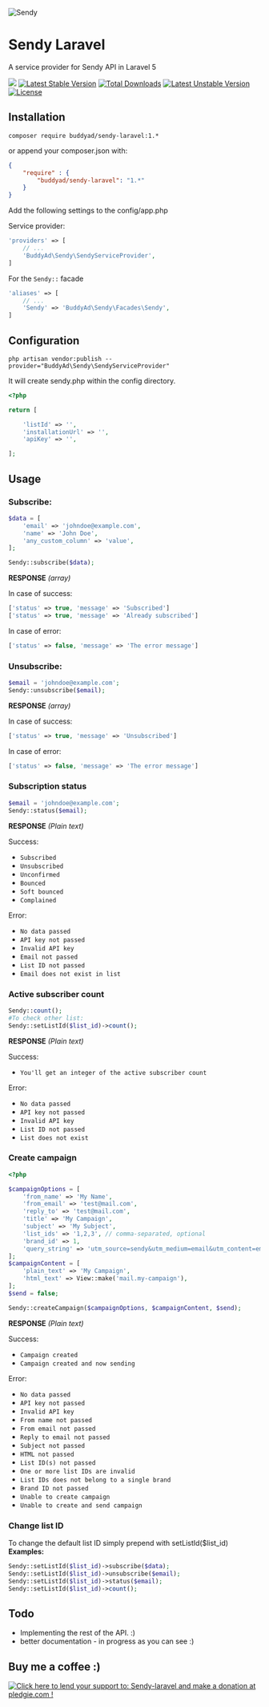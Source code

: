 ![Sendy](http://demo.hocza.com/github/sendy-laravel/sendy-laravel.png)
# Sendy Laravel
A service provider for Sendy API in Laravel 5

<a href="https://codeclimate.com/github/buddyad/sendy-laravel"><img src="https://codeclimate.com/github/buddyad/sendy-laravel/badges/gpa.svg" /></a> [![Latest Stable Version](https://poser.pugx.org/buddyad/sendy-laravel/v/stable)](https://packagist.org/packages/buddyad/sendy-laravel) [![Total Downloads](https://poser.pugx.org/buddyad/sendy-laravel/downloads)](https://packagist.org/packages/buddyad/sendy-laravel) [![Latest Unstable Version](https://poser.pugx.org/buddyad/sendy-laravel/v/unstable)](https://packagist.org/packages/buddyad/sendy-laravel) [![License](https://poser.pugx.org/buddyad/sendy-laravel/license)](https://packagist.org/packages/buddyad/sendy-laravel)

## Installation
```shell
composer require buddyad/sendy-laravel:1.*
```

or append your composer.json with:

```json
{
    "require" : {
        "buddyad/sendy-laravel": "1.*"
    }
}
```
Add the following settings to the config/app.php

Service provider:

```php
'providers' => [
    // ...
    'BuddyAd\Sendy\SendyServiceProvider',
]
```

For the `Sendy::` facade

```php
'aliases' => [
    // ...
    'Sendy' => 'BuddyAd\Sendy\Facades\Sendy',
]
```

## Configuration
```shell
php artisan vendor:publish --provider="BuddyAd\Sendy\SendyServiceProvider"
```

It will create sendy.php within the config directory.

```php
<?php

return [

    'listId' => '',
    'installationUrl' => '',
    'apiKey' => '',

];
```

## Usage
### Subscribe:

```php
$data = [
    'email' => 'johndoe@example.com',
    'name' => 'John Doe',
    'any_custom_column' => 'value',
];

Sendy::subscribe($data);
```

**RESPONSE** *(array)*

In case of success:

```php
['status' => true, 'message' => 'Subscribed']
['status' => true, 'message' => 'Already subscribed']
```
In case of error:

```php
['status' => false, 'message' => 'The error message']
```

### Unsubscribe:

```php
$email = 'johndoe@example.com';
Sendy::unsubscribe($email);
```

**RESPONSE** *(array)*

In case of success:

```php
['status' => true, 'message' => 'Unsubscribed']
```
In case of error:

```php
['status' => false, 'message' => 'The error message']
```

### Subscription status

```php
$email = 'johndoe@example.com';
Sendy::status($email);
```

**RESPONSE** *(Plain text)*

Success: 

- `Subscribed`
- `Unsubscribed`
- `Unconfirmed`
- `Bounced`
- `Soft bounced`
- `Complained`

Error:

- `No data passed`
- `API key not passed`
- `Invalid API key`
- `Email not passed`
- `List ID not passed`
- `Email does not exist in list`

### Active subscriber count

```php
Sendy::count();
#To check other list:
Sendy::setListId($list_id)->count();
```

**RESPONSE** *(Plain text)*

Success: 

- `You'll get an integer of the active subscriber count`

Error: 

- `No data passed`
- `API key not passed`
- `Invalid API key`
- `List ID not passed`
- `List does not exist`


### Create campaign

```php
<?php

$campaignOptions = [
    'from_name' => 'My Name',
    'from_email' => 'test@mail.com',
    'reply_to' => 'test@mail.com',
    'title' => 'My Campaign',
    'subject' => 'My Subject',
    'list_ids' => '1,2,3', // comma-separated, optional
    'brand_id' => 1,
    'query_string' => 'utm_source=sendy&utm_medium=email&utm_content=email%20newsletter&utm_campaign=email%20newsletter',
];
$campaignContent = [
    'plain_text' => 'My Campaign',
    'html_text' => View::make('mail.my-campaign'),
];
$send = false;

Sendy::createCampaign($campaignOptions, $campaignContent, $send);
```

**RESPONSE** *(Plain text)*

Success: 

- `Campaign created`
- `Campaign created and now sending`

Error: 

- `No data passed`
- `API key not passed`
- `Invalid API key`
- `From name not passed`
- `From email not passed`
- `Reply to email not passed`
- `Subject not passed`
- `HTML not passed`
- `List ID(s) not passed`
- `One or more list IDs are invalid`
- `List IDs does not belong to a single brand`
- `Brand ID not passed`
- `Unable to create campaign`
- `Unable to create and send campaign`

### Change list ID

To change the default list ID simply prepend with setListId($list_id)  
**Examples:**  

```php
Sendy::setListId($list_id)->subscribe($data);
Sendy::setListId($list_id)->unsubscribe($email);
Sendy::setListId($list_id)->status($email);
Sendy::setListId($list_id)->count();
```

## Todo

* Implementing the rest of the API. :)
* better documentation - in progress as you can see :)

## Buy me a coffee :)
<a href='https://pledgie.com/campaigns/31653'><img alt='Click here to lend your support to: Sendy-laravel and make a donation at pledgie.com !' src='https://pledgie.com/campaigns/31653.png?skin_name=chrome' border='0' ></a>
